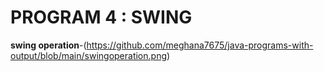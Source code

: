 # PROGRAM 4 : SWING

**swing operation**-(https://github.com/meghana7675/java-programs-with-output/blob/main/swingoperation.png)



